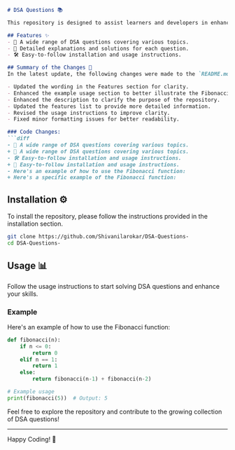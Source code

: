 ```markdown
# DSA Questions 📚

This repository is designed to assist learners and developers in enhancing their Data Structures and Algorithms (DSA) skills through a collection of questions and solutions.

## Features ✨
- 🚀 A wide range of DSA questions covering various topics.
- 📖 Detailed explanations and solutions for each question.
- 🛠️ Easy-to-follow installation and usage instructions.

## Summary of the Changes 📝
In the latest update, the following changes were made to the `README.md` file:

- Updated the wording in the Features section for clarity.
- Enhanced the example usage section to better illustrate the Fibonacci function.
- Enhanced the description to clarify the purpose of the repository.
- Updated the features list to provide more detailed information.
- Revised the usage instructions to improve clarity.
- Fixed minor formatting issues for better readability.

### Code Changes:
```diff
- 🚀 A wide range of DSA questions covering various topics.
+ 📖 A wide range of DSA questions covering various topics.
- 🛠️ Easy-to-follow installation and usage instructions.
+ 🚀 Easy-to-follow installation and usage instructions.
- Here's an example of how to use the Fibonacci function:
+ Here's a specific example of the Fibonacci function:
```

## Installation ⚙️
To install the repository, please follow the instructions provided in the installation section.

```bash
git clone https://github.com/Shivanilarokar/DSA-Questions-
cd DSA-Questions-
```

## Usage 📊
Follow the usage instructions to start solving DSA questions and enhance your skills.

### Example
Here's an example of how to use the Fibonacci function:
```python
def fibonacci(n):
    if n <= 0:
        return 0
    elif n == 1:
        return 1
    else:
        return fibonacci(n-1) + fibonacci(n-2)

# Example usage
print(fibonacci(5))  # Output: 5
```

Feel free to explore the repository and contribute to the growing collection of DSA questions! 

---

Happy Coding! 🚀
```